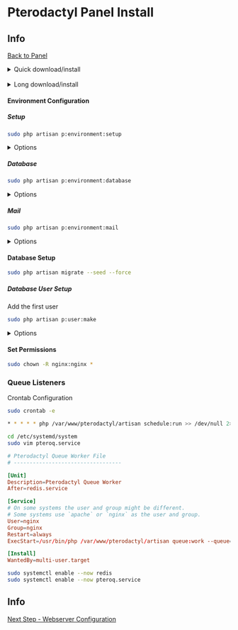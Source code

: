 # Pterodactyl Panel Install

## Info

[Back to Panel](/Pterodactyl/1%20-%20Panel)

<details>
<summary>Quick download/install</summary>
<p>

```sh
set -x ; sudo mkdir -p /var/www/pterodactyl && cd /var/www/pterodactyl && sudo curl -Lo panel.tar.gz https://github.com/pterodactyl/panel/releases/download/v1.1.1/panel.tar.gz && sudo tar -xzvf panel.tar.gz && sudo chmod -R 755 storage/* bootstrap/cache/ && sudo cp .env.example .env && sudo $(which composer) install --no-dev --optimize-autoloader && sudo php artisan key:generate --force ; set +x ; echo 'done'
```

</p>
</details>
&nbsp;

<details>
<summary>Long download/install</summary>
<p>

### Download Files

Make Dir and CD into it

```sh
sudo mkdir -p /var/www/pterodactyl
cd /var/www/pterodactyl
```

Download files

```sh
sudo curl -Lo panel.tar.gz https://github.com/pterodactyl/panel/releases/download/v1.1.1/panel.tar.gz
sudo tar -xzvf panel.tar.gz
sudo chmod -R 755 storage/* bootstrap/cache/
```

### Installation

Copy default default environment setting file, install core dependencies, and general all application encryption key

```sh
sudo cp .env.example .env
sudo $(which composer) install --no-dev --optimize-autoloader
```

Only run the command below if you are installing this Panel for the first time and do not have any Pterodactyl Panel data in the database

```sh
sudo php artisan key:generate --force
```

</p>
</details>

#### Environment Configuration

##### Setup

```sh
sudo php artisan p:environment:setup
```

<details>
<summary>Options</summary>
<p>
Note Everything in Brackets [] is default setting, press enter if you want default


```sh
Egg Author Email [unknown@unknown.com]
## For now use default (hit enter) when setting up on dedicated server type in your email

Application url [http://localhost]
## For now use default (hit enter) when setting up on dedicated server use https://simplegaming.gg/

Application timezone [America/New_York]:
## America/Phoenix

Cache Driver [Filesystem]:
## Redis

Session Driver [MySQL Database]:
## Redis

Queue Driver [MySQL Database]:
## Redis

Enable UI based settings editor (yes/no) [yes]:
## Default (hit enter)

Redis Host [localhost]:
## Default (hit enter)

Redis Password:
## Default (hit enter)

Redis Port [6379]:
## Default (hit enter)
```

</p>
</details>

##### Database

```sh
sudo php artisan p:environment:database
```

<details>
<summary>Options</summary>
<p>

Note Everything in Brackets [] is default setting, press enter if you want default


```sh
Database Host [127.0.0.1]:
## Default (hit enter)

Database Port [3306]:
Default (hit enter)

Database Name [panel]:
## default (hit enter) unless panel name was changed earlier in the configuration

Database Username [pterodactyl]:
## Default (hit enter) unless database username was changed earlier in the configuration

Database Password:
## Default is set to "somePassword" for testing purposes but should have been changed for actual install
```

</p>
</details>

##### Mail

```sh
sudo php artisan p:environment:mail
```

<details>
<summary>Options</summary>
<p>

Note Everything in Brackets [] is default setting, press enter if you want default


```sh
Which driver should be used for sending emails [SMTP Server]:
## Mail

Email address emails should originate from [no-reply@example.com]
## For now use default (hit enter)

Name that emails should appear from [Pterodactyl Panel]:
## Default (hit enter)

Encryption method to use [TLS]:
## None
```

</p>
</details>

#### Database Setup

```sh
sudo php artisan migrate --seed --force
```

##### Database User Setup

Add the first user

```sh
sudo php artisan p:user:make
```

<details>
<summary>Options</summary>
<p>

```sh
Is this user an administrator (yes/no) [no]:
yes
```

```sh
Email Address:
## Put in email address
```

```sh
Username:
## Put in username
```

```sh
First Name:
## Put in first name
```

```sh
Last Name:
## put in last name
```

```sh
Password:
## For testing we will use "Password1" when dedicated is set up we will use actual password. Enter password - Note: Must be at a minimum 8 characters, contain one capital, and one number
```

</p>
</details>

#### Set Permissions

```sh
sudo chown -R nginx:nginx *
```

### Queue Listeners

Crontab Configuration

```sh
sudo crontab -e
```

```sh
* * * * * php /var/www/pterodactyl/artisan schedule:run >> /dev/null 2>&1
```

```sh
cd /etc/systemd/system
sudo vim pteroq.service
```

```conf
# Pterodactyl Queue Worker File
# ----------------------------------

[Unit]
Description=Pterodactyl Queue Worker
After=redis.service

[Service]
# On some systems the user and group might be different.
# Some systems use `apache` or `nginx` as the user and group.
User=nginx
Group=nginx
Restart=always
ExecStart=/usr/bin/php /var/www/pterodactyl/artisan queue:work --queue=high,standard,low --sleep=3 --tries=3

[Install]
WantedBy=multi-user.target
```

```sh
sudo systemctl enable --now redis
sudo systemctl enable --now pteroq.service
```

## Info

[Next Step - Webserver Configuration](/Pterodactyl/1%20-%20Panel/4%20-%20Webserver%20Configuration.md)